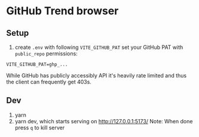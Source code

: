 # GitHub Trend browser

## Setup
1. create `.env` with following `VITE_GITHUB_PAT` set your GitHub PAT with `public_repo` permissions: 
```.env
VITE_GITHUB_PAT=ghp_...
```
While GitHub has publicly accessibly API it's heavily rate limited and thus the client can frequently get 403s.

## Dev
1. yarn
2. yarn dev, which starts serving on http://127.0.0.1:5173/
Note: When done press `q` to kill server